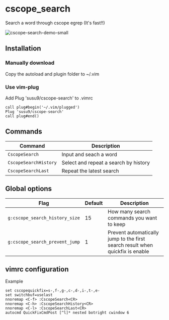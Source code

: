 # cscope_search
Search a word through cscope egrep (It's fast!!)

![cscope-search-demo-small](https://user-images.githubusercontent.com/6793352/90325216-ac921a80-df2d-11ea-9954-f4a32f3e0baf.gif)

## Installation
### Manually download
Copy the autoload and plugin folder to ~/.vim

### Use vim-plug
Add Plug 'susu9/cscope-search' to .vimrc

```vim
call plug#begin('~/.vim/plugged')
Plug 'susu9/cscope-search'
call plug#end()
```

## Commands

| Command                             | Description                                                        |
| ----------------------------------- | ------------------------------------------------------------------ |
| `CscopeSearch`                      | Input and seach a word                                             |
| `CscopeSearchHistory`               | Select and repeat a search by history                            |
| `CscopeSearchLast`                  | Repeat the latest search |

## Global options

| Flag                              | Default                           | Description                                            |
| --------------------------------- | --------------------------------- | ------------------------------------------------------ |
| `g:cscope_search_history_size`    | 15                                | How many search commands you want to keep              |
| `g:cscope_search_prevent_jump`    | 1                                 | Prevent automatically jump to the first search result when quickfix is enable |

## vimrc configuration
Example
```vim
set cscopequickfix=s-,f-,g-,c-,d-,i-,t-,e-
set switchbuf=uselast
nnoremap <C-f> :CscopeSearch<CR>
nnoremap <C-h> :CscopeSearchHistory<CR>
nnoremap <C-l> :CscopeSearchLast<CR>
autocmd QuickFixCmdPost [^l]* nested botright cwindow 6
```
